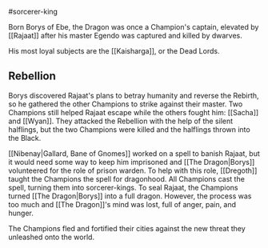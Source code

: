 #sorcerer-king

Born Borys of Ebe, the Dragon was once a Champion's captain, elevated by [[Rajaat]] after his master Egendo was captured and killed by dwarves.

His most loyal subjects are the [[Kaisharga]], or the Dead Lords.

## Rebellion
Borys discovered Rajaat's plans to betray humanity and reverse the Rebirth, so he gathered the other Champions to strike against their master. Two Champions still helped Rajaat escape while the others fought him: [[Sacha]] and [[Wyan]]. They attacked the Rebellion with the help of the silent halflings, but the two Champions were killed and the halflings thrown into the Black.

[[Nibenay|Gallard, Bane of Gnomes]] worked on a spell to banish Rajaat, but it would need some way to keep him imprisoned and [[The Dragon|Borys]] volunteered for the role of prison warden. To help with this role, [[Dregoth]] taught the Champions the spell for dragonhood. All Champions cast the spell, turning them into sorcerer-kings. To seal Rajaat, the Champions turned [[The Dragon|Borys]] into a full dragon. However, the process was too much and [[The Dragon]]'s mind was lost, full of anger, pain, and hunger.

The Champions fled and fortified their cities against the new threat they unleashed onto the world.
